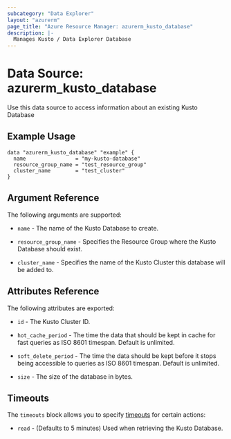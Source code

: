 ```yaml
---
subcategory: "Data Explorer"
layout: "azurerm"
page_title: "Azure Resource Manager: azurerm_kusto_database"
description: |-
  Manages Kusto / Data Explorer Database
---
```


# Data Source: azurerm_kusto_database

Use this data source to access information about an existing Kusto Database

## Example Usage

```hcl
data "azurerm_kusto_database" "example" {
  name                = "my-kusto-database"
  resource_group_name = "test_resource_group"
  cluster_name        = "test_cluster"
}
```

## Argument Reference

The following arguments are supported:

* `name` - The name of the Kusto Database to create.

* `resource_group_name` - Specifies the Resource Group where the Kusto Database should exist.

* `cluster_name` - Specifies the name of the Kusto Cluster this database will be added to.

## Attributes Reference

The following attributes are exported:

* `id` - The Kusto Cluster ID.

* `hot_cache_period` - The time the data that should be kept in cache for fast queries as ISO 8601 timespan. Default is unlimited.

* `soft_delete_period` - The time the data should be kept before it stops being accessible to queries as ISO 8601 timespan. Default is unlimited.

* `size` - The size of the database in bytes.
## Timeouts
The `timeouts` block allows you to specify [timeouts](https://www.terraform.io/docs/configuration/resources.html#timeouts) for certain actions:

* `read` - (Defaults to 5 minutes) Used when retrieving the Kusto Database.
